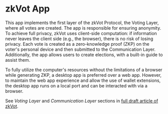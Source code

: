 # zkVot App

This app implements the first layer of the zkVot Protocol, the Voting Layer, where all votes are created. The app is responsible for ensuring anonymity. To achieve full privacy, zkVot uses client-side computation: if information never leaves the client side (e.g., the browser), there is no risk of losing privacy. Each vote is created as a zero-knowledge proof (ZKP) on the voter's personal device and then submitted to the Communication Layer. Additionally, the app allows users to create elections, with a built-in guide to assist them.

To fully utilize the computer's resources without the limitations of a browser while generating ZKP, a desktop app is preferred over a web app. However, to maintain the web app experience and allow the use of wallet extensions, the desktop app runs on a local port and can be interacted with via a browser.

See _Voting Layer_ and _Communication Layer_ sections in [full draft article of zkVot](https://zkVot.io/zkVotProtocol.pdf).

